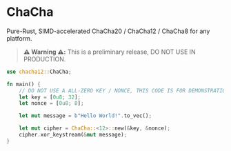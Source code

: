 # ChaCha

Pure-Rust, SIMD-accelerated ChaCha20 / ChaCha12 / ChaCha8 for any platform.

> **⚠️ Warning ⚠️:** This is a preliminary release, DO NOT USE IN PRODUCTION.


```rust
use chacha12::ChaCha;

fn main() {
    // DO NOT USE A ALL-ZERO KEY / NONCE, THIS CODE IS FOR DEMONSTRATION ONLY
    let key = [0u8; 32];
    let nonce = [0u8; 8];

    let mut message = b"Hello World!".to_vec();

    let mut cipher = ChaCha::<12>::new(&key, &nonce);
    cipher.xor_keystream(&mut message);
}
```
